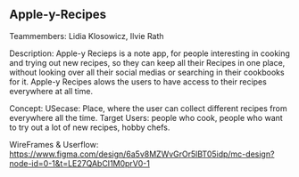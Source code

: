 ## Apple-y-Recipes
Teammembers: Lidia Klosowicz, Ilvie Rath

Description: Apple-y Recieps is a note app, for people interesting in cooking and trying out new recipes, so they can keep all their
             Recipes in one place, without looking over all their social medias or searching in their cookbooks for it. Apple-y Recipes
             alows the users to have access to their recipes everywhere at all time. 


Concept: 
USecase: Place, where the user can collect different recipes from everywhere all the time.
Target Users: people who cook, people who want to try out a lot of new recipes, hobby chefs.

WireFrames & Userflow: https://www.figma.com/design/6a5v8MZWvGrOr5lBT05idp/mc-design?node-id=0-1&t=LE27QAbCI1M0prV0-1
